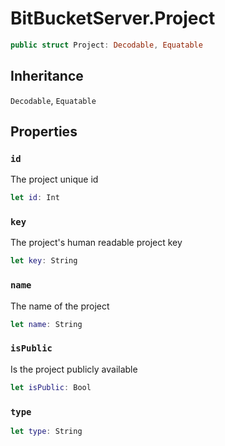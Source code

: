 # BitBucketServer.Project

``` swift
public struct Project: Decodable, Equatable
```

## Inheritance

`Decodable`, `Equatable`

## Properties

### `id`

The project unique id

``` swift
let id: Int
```

### `key`

The project's human readable project key

``` swift
let key: String
```

### `name`

The name of the project

``` swift
let name: String
```

### `isPublic`

Is the project publicly available

``` swift
let isPublic: Bool
```

### `type`

``` swift
let type: String
```

